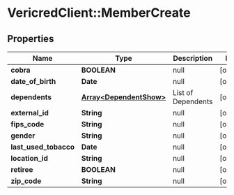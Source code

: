 # VericredClient::MemberCreate

## Properties
Name | Type | Description | Notes
------------ | ------------- | ------------- | -------------
**cobra** | **BOOLEAN** | null | [optional] 
**date_of_birth** | **Date** | null | [optional] 
**dependents** | [**Array&lt;DependentShow&gt;**](DependentShow.md) | List of Dependents | [optional] 
**external_id** | **String** | null | [optional] 
**fips_code** | **String** | null | [optional] 
**gender** | **String** | null | [optional] 
**last_used_tobacco** | **Date** | null | [optional] 
**location_id** | **String** | null | [optional] 
**retiree** | **BOOLEAN** | null | [optional] 
**zip_code** | **String** | null | [optional] 


